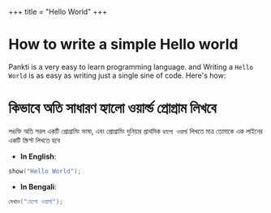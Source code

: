 +++
title = "Hello World"
+++

# How to write a simple Hello world

Pankti is a very easy to learn programming language. and Writing a `Hello World` is as easy as writing just a single sine of code. Here's how:

# কিভাবে অতি সাধারণ হ্যালো ওয়ার্ল্ড প্রোগ্রাম লিখবে
পঙক্তি অতি সরল একটি প্রোগ্রামিং ভাষা, এবং প্রোগ্রামিং দুনিয়ার প্রাথমিক `হ্যালো ওয়ার্ল্ড` লিখতে মাত্র তোমাকে এক লাইনের একটি স্ক্রিপ্ট লিখতে হবে

* **In English**:
```go
show("Hello World");
```

* **In Bengali**:

```go
দেখাও("হেলো ওয়ার্ল্ড");
```
